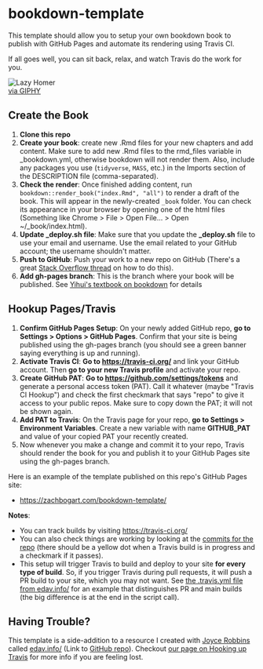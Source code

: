 # bookdown-template

This template should allow you to setup your own bookdown book to publish with GitHub Pages and automate its rendering using Travis CI.

If all goes well, you can sit back, relax, and watch Travis do the work for you.

![Lazy Homer](https://media.giphy.com/media/lPdn5MOabkgCY/giphy.gif)<br />
[via GIPHY](https://giphy.com/gifs/the-simpsons-homer-simpson-exercise-lPdn5MOabkgCY)

## Create the Book
1. **Clone this repo**
2. **Create your book**: create new .Rmd files for your new chapters and add content. Make sure to add new .Rmd files to the rmd_files variable in _bookdown.yml, otherwise bookdown will not render them. Also, include any packages you use (`tidyverse`, `MASS`, etc.) in the Imports section of the DESCRIPTION file (comma-separated).
3. **Check the render**: Once finished adding content, run `bookdown::render_book("index.Rmd", "all")` to render a draft of the book. This will appear in the newly-created `_book` folder. You can check its appearance in your browser by opening one of the html files (Something like Chrome > File > Open File... > Open ~/_book/index.html).
4. **Update _deploy.sh file**: Make sure that you update the **_deploy.sh** file to use your email and username. Use the email related to your GitHub account; the username shouldn't matter.
5. **Push to GitHub**: Push your work to a new repo on GitHub (There's a great [Stack Overflow thread](https://stackoverflow.com/questions/18200248/cloning-a-repo-from-someone-elses-github-and-pushing-it-to-a-repo-on-my-github) on how to do this).
6. **Add gh-pages branch**: This is the branch where your book will be published. See [Yihui's textbook on bookdown](https://bookdown.org/yihui/bookdown/github.html) for details

## Hookup Pages/Travis
1. **Confirm GitHub Pages Setup**: On your newly added GitHub repo, **go to Settings > Options > GitHub Pages**. Confirm that your site is being published using the gh-pages branch (you should see a green banner saying everything is up and running).
2. **Activate Travis CI**: **Go to https://travis-ci.org/** and link your GitHub account. Then **go to your new Travis profile** and activate your repo. 
3. **Create GitHub PAT**: **Go to https://github.com/settings/tokens** and generate a personal access token (PAT). Call it whatever (maybe "Travis CI Hookup") and check the first checkmark that says "repo" to give it access to your public repos. Make sure to copy down the PAT; it will not be shown again.
4. **Add PAT to Travis**: On the Travis page for your repo, **go to Settings > Environment Variables**. Create a new variable with name **GITHUB_PAT** and value of your copied PAT your recently created.
5. Now whenever you make a change and commit it to your repo, Travis should render the book for you and publish it to your GitHub Pages site using the gh-pages branch. 

Here is an example of the template published on this repo's GitHub Pages site:
  - https://zachbogart.com/bookdown-template/

**Notes**:
- You can track builds by visiting https://travis-ci.org/
- You can also check things are working by looking at the [commits for the repo](https://github.com/zachbogart/bookdown-template/commits/master) (there should be a yellow dot when a Travis build is in progress and a checkmark if it passes).
- This setup will trigger Travis to build and deploy to your site **for every type of build**. So, if you trigger Travis during pull requests, it will push a PR build to your site, which you may not want. See [the .travis.yml file from edav.info/](https://github.com/jtr13/EDAV/blob/master/.travis.yml) for an example that distinguishes PR and main builds (the big difference is at the end in the script call).

## Having Trouble?
This template is a side-addition to a resource I created with [Joyce Robbins](https://github.com/jtr13) called [edav.info/](https://jtr13.github.io/EDAV) (Link to [GitHub repo](https://github.com/jtr13/EDAV)). Checkout [our page on Hooking up Travis](http://edav.info/publish.html#hooking-up-travis) for more info if you are feeling lost. 

